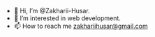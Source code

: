 - 👋 Hi, I’m @Zakharii-Husar.
- 👀 I’m interested in web development.
- 📫 How to reach me zakhariihusar@gmail.com
<!---
Zakharii-Husar/Zakharii-Husar is a ✨ special ✨ repository because its `README.md` (this file) appears on your GitHub profile.
You can click the Preview link to take a look at your changes.
--->
